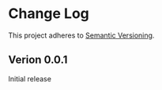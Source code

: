 # Change Log
This project adheres to [Semantic Versioning](http://semver.org/).

## Verion 0.0.1
Initial release
